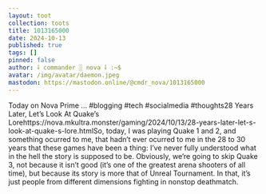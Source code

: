 ```yaml
---
layout: toot
collection: toots
title: 1013165000
date: 2024-10-13
published: true
tags: []
pinned: false
author: ⸸ commander ░ nova ⸸ :~$
avatar: /img/avatar/daemon.jpeg
mastodon: https://mastodon.online/@cmdr_nova/1013165000
---
```


Today on Nova Prime ... #blogging #tech #socialmedia #thoughts28 Years Later, Let’s Look At Quake’s Lorehttps://nova.mkultra.monster/gaming/2024/10/13/28-years-later-let-s-look-at-quake-s-lore.htmlSo, today, I was playing Quake 1 and 2, and something ocurred to me, that hadn’t ever ocurred to me in the 28 to 30 years that these games have been a thing: I’ve never fully understood what in the hell the story is supposed to be. Obviously, we’re going to skip Quake 3, not because it isn’t good (it’s one of the greatest arena shooters of all time), but because its story is more that of Unreal Tournament. In that, it’s just people from different dimensions fighting in nonstop deathmatch.
